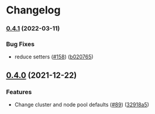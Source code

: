 # Changelog

### [0.4.1](https://github.com/GoogleCloudPlatform/blueprints/compare/gke-blueprint-v0.4.0...gke-blueprint-v0.4.1) (2022-03-11)


### Bug Fixes

* reduce setters ([#158](https://github.com/GoogleCloudPlatform/blueprints/issues/158)) ([b020765](https://github.com/GoogleCloudPlatform/blueprints/commit/b020765de49640700347d74295616ea9fc4dd812))

## [0.4.0](https://www.github.com/GoogleCloudPlatform/blueprints/compare/gke-blueprint-v0.3.0...gke-blueprint-v0.4.0) (2021-12-22)


### Features

* Change cluster and node pool defaults ([#89](https://www.github.com/GoogleCloudPlatform/blueprints/issues/89)) ([32918a5](https://www.github.com/GoogleCloudPlatform/blueprints/commit/32918a5534454159fa90c8a74fcdf9defde9ebf8))
